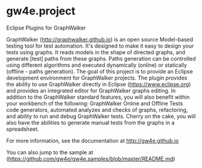 # gw4e.project
Eclipse Plugins for GraphWalker

GraphWalker (http://graphwalker.github.io) is an open source Model-based testing tool for test automation. It's designed to make it easy to design your tests using graphs. It reads models in the shape of directed graphs, and generate [test] paths from these graphs. Paths generation can be controlled using different algorithms and executed dynamically (online) or statically (offline - paths generation). The goal of this project is to provide an Eclipse development environment for GraphWalker projects. The plugin provides the ability to use GraphWalker directly in Eclipse (https://www.eclipse.org) and provides an integrated editor for GraphWalker graphs editing. In addition to the GraphWalker standard features, you will also benefit within your workbench of the following: GraphWalker Online and Offline Tests code generators, automated analyzes and checks of graphs, refactoring, and ability to run and debug GraphWalker tests. Cherry on the cake, you will also have the abilities to generate manual tests from the graphs in a spreadsheet.

For more information, see the documentation at http://gw4e.github.io

You can also jump to the sample at (https://github.com/gw4e/gw4e.samples/blob/master/README.md)
